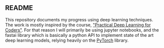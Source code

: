 ## README 

This repository documents my progress using deep learning techniques. The work is mostly inspired by the course, ["Practical Deep Learning for Coders"](https://course.fast.ai/). For that reason I will primarily be using jupyter notebooks, and the fastai library which is basically a python API to implement state of the art deep learning models, relying heavily on the [PyTorch](https://pytorch.org/) library.
